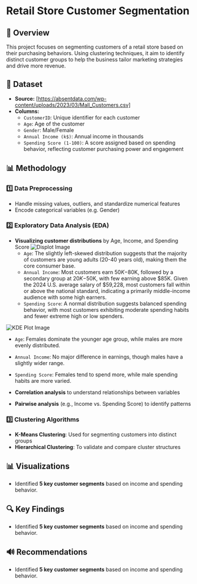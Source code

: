 # Retail Store Customer Segmentation
## 📌 Overview
This project focuses on segmenting customers of a retail store based on their purchasing behaviors. Using clustering techniques, it aim to identify distinct customer groups to help the business tailor marketing strategies and drive more revenue.

## 📂 Dataset
- **Source:** [https://absentdata.com/wp-content/uploads/2023/03/Mall_Customers.csv]
- **Columns:**
  - `CustomerID`: Unique identifier for each customer
  - `Age`: Age of the customer
  - `Gender`: Male/Female
  - `Annual Income (k$)`: Annual income in thousands
  - `Spending Score (1-100)`: A score assigned based on spending behavior, reflecting customer purchasing power and engagement

## 📊 Methodology
### 1️⃣ **Data Preprocessing**
- Handle missing values, outliers, and standardize numerical features
- Encode categorical variables (e.g. Gender)

### 2️⃣ **Exploratory Data Analysis (EDA)**
- **Visualizing customer distributions** by Age, Income, and Spending Score
![Displot Image](path_to_displot_image.png)  
  - `Age`: The slightly left-skewed distribution suggests that the majority of customers are young adults (20-40 years old), making them the core consumer base.
  - `Annual Income`: Most customers earn $50K-$80K, followed by a secondary group at $20K-$50K, with few earning above $85K. Given the 2024 U.S. average salary of $59,228, most customers fall within or above the national standard, indicating a primarily middle-income audience with some high earners.
  - `Spending Score`: A normal distribution suggests balanced spending behavior, with most customers exhibiting moderate spending habits and fewer extreme high or low spenders.

![KDE Plot Image](path_to_kde_image.png)  
  - `Age`: Females dominate the younger age group, while males are more evenly distributed.
  - `Annual Income`: No major difference in earnings, though males have a slightly wider range.
  - `Spending Score`: Females tend to spend more, while male spending habits are more varied.
  
- **Correlation analysis** to understand relationships between variables
- **Pairwise analysis** (e.g., Income vs. Spending Score) to identify patterns

### 3️⃣ **Clustering Algorithms**
- **K-Means Clustering**: Used for segmenting customers into distinct groups
- **Hierarchical Clustering**: To validate and compare cluster structures

## 📊 Visualizations
- Identified **5 key customer segments** based on income and spending behavior.


## 🔍 Key Findings
- Identified **5 key customer segments** based on income and spending behavior.

## 🔊 Recommendations
- Identified **5 key customer segments** based on income and spending behavior.
